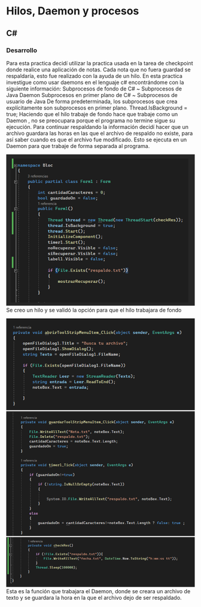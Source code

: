 # Hilos, Daemon y procesos
## C#
### Desarrollo
Para esta practica decidí utilizar la practica usada en la tarea de checkpoint donde realice una aplicación de notas. Cada nota que no fuera guardad se respaldaría, esto fue realizado con la ayuda de un hilo.
En esta practica investigue como usar daemons en el lenguaje c# encontrándome con la siguiente información: 
Subprocesos de fondo de C# ~ Subprocesos de Java Daemon 
Subprocesos en primer plano de C# ~ Subprocesos de usuario de Java 
De forma predeterminada, los subprocesos que crea explícitamente son subprocesos en primer plano.
Thread.IsBackground = true;
Haciendo que el hilo trabaje de fondo hace que trabaje como un Daemon , no se preocupara porque el programa no termine sigue su ejecución. 
Para continuar respaldando la información decidí hacer que un archivo guardara las horas en las que el archivo de respaldo no existe, para así saber cuando es que el archivo fue modificado. Esto se ejecuta en un Daemon para que trabaje de forma separada al programa.



![alt text](https://github.com/TheoBM5/ComputacionTolerante/blob/main/HilosDaemon/Recursos/image1.png?raw=true)
Se creo un hilo y se validó la opción para que el hilo trabajara de fondo

![alt text](https://github.com/TheoBM5/ComputacionTolerante/blob/main/HilosDaemon/Recursos/image2.png?raw=true)
![alt text](https://github.com/TheoBM5/ComputacionTolerante/blob/main/HilosDaemon/Recursos/image3.png?raw=true)
![alt text](https://github.com/TheoBM5/ComputacionTolerante/blob/main/HilosDaemon/Recursos/image4.png?raw=true)
Esta es la función que trabajara el Daemon, donde se creara un archivo de texto y se guardara la hora en la que el archivo dejo de ser respaldado. 
